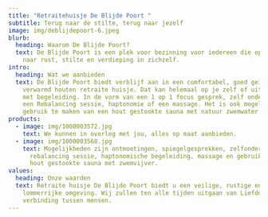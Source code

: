 ```yaml
---
title: "Retraitehuisje De Blijde Poort "
subtitle: Terug naar de stilte, terug naar jezelf
image: img/deblijdepoort-6.jpeg
blurb:
  heading: Waarom De Blijde Poort?
  text: De Blijde Poort is een plek voor bezinning voor iedereen die op zoek is
    naar rust, stilte en verdieping in zichzelf.
intro:
  heading: Wat we aanbieden
  text: De Blijde Poort biedt verblijf aan in een comfortabel, goed geïsoleerd en
    verwarmd houten retraite huisje. Dat kan helemaal op je zelf of uitgebreid
    met begeleiding. In de vorm van een 1 op 1 focus gesprek, zelf onderzoek,
    een Rebalancing sessie, haptonomie of een massage. Het is ook mogelijk
    gebruik te maken van een hout gestookte sauna met natuur zwemwater.
products:
  - image: img/1000003572.jpg
    text: We kunnen in overleg met jou, alles op maat aanbieden.
  - image: img/1000003568.jpg
    text: Mogelijkheden zijn ontmoetingen, spiegelgesprekken, zelfonderzoek,
      rebalancing sessie, haptonomische begeleiding, massage en gebruik van een
      hout gestookte sauna met zwemvijver.
values:
  heading: Onze waarden
  text: Retraite huisje De Blijde Poort biedt u een veilige, rustige en
    lommerrijke omgeving. Wij zullen ten alle tijden uitgaan van Liefde en
    verbinding tussen mensen.
---
```

